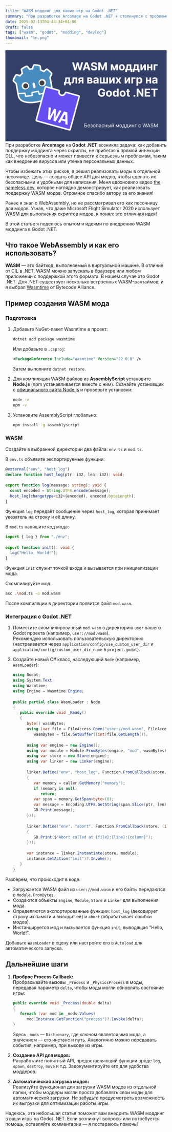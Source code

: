 ```yaml
---
title: "WASM моддинг для ваших игр на Godot .NET"
summary: "При разработке Arcomage на Godot .NET я столкнулся с проблемой: как добавить поддержку скриптового моддинга в игру?"
date: 2025-02-13T04:48:34+04:00
draft: false
tags: ["wasm", "godot", "modding", "devlog"]
thumbnail: "tn.png"
---
```

![WASM моддинг для ваших игр на Godot .NET](post.ru.png)
При разработке **Arcomage** на **Godot .NET** возникла задача: как добавить поддержку моддинга через скрипты, не прибегая к прямой инъекции DLL, что небезопасно и может привести к серьезным проблемам, таким как внедрение вирусов или утечка персональных данных.

Чтобы избежать этих рисков, я решил реализовать моды в отдельной песочнице. Цель — создать общее API для модов, чтобы сделать их безопасными и удобными для написания. Меня вдохновило видео [the nameless dev](https://youtu.be/kcWVYeaFmqQ), которое наглядно демонстрирует, как реализовать поддержку WASM модов. Огромное спасибо автору за его знания!

Ранее я знал о WebAssembly, но не рассматривал его как песочницу для модов. Узнав, что даже Microsoft Flight Simulator 2020 использует WASM для выполнения скриптов модов, я понял: это отличная идея!

В этой статье я поделюсь опытом и идеями по внедрению WASM моддинга в Godot .NET.

## Что такое WebAssembly и как его использовать?

**WASM** — это байткод, выполняемый в виртуальной машине. В отличие от CIL в .NET, WASM можно запускать в браузере или любом приложении с поддержкой этого формата. В нашем случае это Godot .NET. Для .NET существует несколько встроенных WASM-рантаймов, и я выбрал [Wasmtime](https://wasmtime.dev/) от Bytecode Alliance.

## Пример создания WASM мода

### Подготовка

1. Добавьте NuGet-пакет Wasmtime в проект:
   ```bash
   dotnet add package wasmtime
   ```
   Или добавьте в `.csproj`:
   ```xml
   <PackageReference Include="Wasmtime" Version="22.0.0" />
   ```
   Затем выполните `dotnet restore`.

2. Для компиляции WASM файлов из **AssemblyScript** установите **Node.js** (npm устанавливается вместе с ним). Скачайте установщик с [официального сайта Node.js](https://nodejs.org/en) и проверьте установки:
   ```bash
   node -v
   npm -v
   ```
   
3. Установите AssemblyScript глобально:
   ```bash
   npm install -g assemblyscript
   ```

### WASM

Создайте в выбранной директории два файла: `env.ts` и `mod.ts`.

В `env.ts` объявите экспортируемые функции:
```typescript
@external("env", "host_log")
declare function host_log(ptr: i32, len: i32): void;

export function log(message: string): void {
  const encoded = String.UTF8.encode(message);
  host_log(changetype<i32>(encoded), encoded.byteLength);
}
```
Функция `log` передаёт сообщение через `host_log`, которая принимает указатель на строку и её длину.

В `mod.ts` напишите код мода:
```typescript
import { log } from "./env";

export function init(): void {
  log("Hello, World!");
}
```
Функция `init` служит точкой входа и вызывается при инициализации мода.

Скомпилируйте мод:
```bash
asc .\mod.ts -o mod.wasm
```
После компиляции в директории появится файл `mod.wasm`.

### Интеграция с Godot .NET

1. Поместите скомпилированный `mod.wasm` в директорию `user` вашего Godot проекта (например, `user://mod.wasm`).  
   Рекомендую использовать пользовательскую директорию (настраивается через `application/config/use_custom_user_dir` и `application/config/custom_user_dir_name` в `project.godot`).

2. Создайте новый C# класс, наследующий `Node` (например, `WasmLoader`):
   ```csharp
   using Godot;
   using System.Text;
   using Wasmtime;
   using Engine = Wasmtime.Engine;

   public partial class WasmLoader : Node
   {
      public override void _Ready()
      {
         byte[] wasmBytes;
         using (var file = FileAccess.Open("user://mod.wasm", FileAccess.ModeFlags.Read))
            wasmBytes = file.GetBuffer((int)file.GetLength());

         using var engine = new Engine();
         using var module = Module.FromBytes(engine, "mod", wasmBytes);
         using var store = new Store(engine);
         using var linker = new Linker(engine);

         linker.Define("env", "host_log", Function.FromCallback(store, (Caller caller, int ptr, int len) =>
         {
            var memory = caller.GetMemory("memory");
            if (memory is null)
               return;
            var span = memory.GetSpan<byte>(0);
            var message = Encoding.UTF8.GetString(span.Slice(ptr, len).ToArray());
            GD.Print(message);
         }));

         linker.Define("env", "abort", Function.FromCallback(store, (int msg, int file, int line, int column) =>
         {
            GD.Print($"Abort called at {file}:{line}:{column}");
         }));

         var instance = linker.Instantiate(store, module);
         instance.GetAction("init")?.Invoke();
      }
   }
   ```
   
Разберем, что происходит в коде:

- Загружается WASM файл из `user://mod.wasm` и его байты передаются в `Module.FromBytes`.
- Создаются объекты `Engine`, `Module`, `Store` и `Linker` для выполнения мода.
- Определяются экспортированные функции: `host_log` (декодирует строку из памяти и выводит её) и `abort` (обрабатывает ошибки модов).
- Инстанцируется мод и вызывается функция `init`, выводящая "Hello, World!".

Добавьте `WasmLoader` в сцену или настройте его в `Autoload` для автоматического запуска.

## Дальнейшие шаги

1. **Проброс Process Callback:**  
   Пробрасывайте вызовы `_Process` и `_PhysicsProcess` в моды, передавая параметр `delta`, чтобы моды могли обновлять состояние игры:
   ```csharp
   public override void _Process(double delta)
   {
      foreach (var mod in _mods.Values)
         mod.Instance.GetFunction("process")?.Invoke(delta);
   }
   ```
   Здесь `_mods` — `Dictionary`, где ключом является имя мода, а значением — его инстанс и путь. Аналогично можно передавать события, например, при выходе из игры.

2. **Создание API для модов:**  
   Разработайте понятный API, предоставляющий функции вроде `log`, `spawn`, `destroy`, `move` и т.д. Задокументируйте его для удобства моддеров.

3. **Автоматическая загрузка модов:**  
   Реализуйте функционал для загрузки WASM модов из отдельной папки, чтобы моддеры могли просто добавлять свои моды для автоматической загрузки. Не забудьте предусмотреть возможность их выгрузки для оптимизации работы игры.

Надеюсь, эта небольшая статья поможет вам внедрить WASM моддинг в ваши игры на Godot .NET. Если возникнут вопросы или потребуется помощь, оставляйте комментарии — я постараюсь помочь!